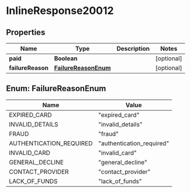 # InlineResponse20012

## Properties
Name | Type | Description | Notes
------------ | ------------- | ------------- | -------------
**paid** | **Boolean** |  |  [optional]
**failureReason** | [**FailureReasonEnum**](#FailureReasonEnum) |  |  [optional]

<a name="FailureReasonEnum"></a>
## Enum: FailureReasonEnum
Name | Value
---- | -----
EXPIRED_CARD | &quot;expired_card&quot;
INVALID_DETAILS | &quot;invalid_details&quot;
FRAUD | &quot;fraud&quot;
AUTHENTICATION_REQUIRED | &quot;authentication_required&quot;
INVALID_CARD | &quot;invalid_card&quot;
GENERAL_DECLINE | &quot;general_decline&quot;
CONTACT_PROVIDER | &quot;contact_provider&quot;
LACK_OF_FUNDS | &quot;lack_of_funds&quot;
